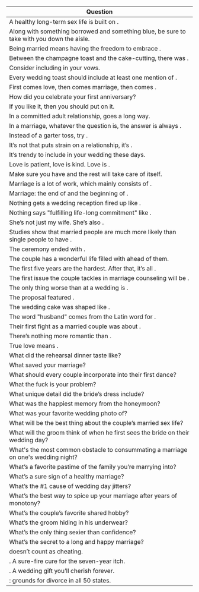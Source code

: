 Question |
--- |
A healthy long-term sex life is built on <BLANK>. |
Along with something borrowed and something blue, be sure to take <BLANK> with you down the aisle. |
Being married means having the freedom to embrace <BLANK>. |
Between the champagne toast and the cake-cutting, there was <BLANK>. |
Consider including <BLANK> in your vows. |
Every wedding toast should include at least one mention of <BLANK>. |
First comes love, then comes marriage, then comes <BLANK>. |
How did you celebrate your first anniversary? |
If you like it, then you should put <BLANK> on it. |
In a committed adult relationship, <BLANK> goes a long way. |
In a marriage, whatever the question is, the answer is always <BLANK>. |
Instead of a garter toss, try <BLANK>. |
It&rsquo;s not <BLANK> that puts strain on a relationship, it&rsquo;s <BLANK>. |
It&rsquo;s trendy to include <BLANK> in your wedding these days. |
Love is patient, love is kind. Love is <BLANK>. |
Make sure you have <BLANK> and the rest will take care of itself. |
Marriage is a lot of work, which mainly consists of <BLANK>. |
Marriage: the end of <BLANK> and the beginning of <BLANK>. |
Nothing gets a wedding reception fired up like <BLANK>. |
Nothing says "fulfilling life-long commitment"  like <BLANK>. |
She&rsquo;s not just my wife. She&rsquo;s also <BLANK>. |
Studies show that married people are much more likely than single people to have <BLANK>. |
The ceremony ended with <BLANK>. |
The couple has a wonderful life filled with <BLANK> ahead of them. |
The first five years are the hardest. After that, it&rsquo;s all <BLANK>. |
The first issue the couple tackles in marriage counseling will be <BLANK>. |
The only thing worse than <BLANK> at a wedding is <BLANK>. |
The proposal featured <BLANK>. |
The wedding cake was shaped like <BLANK>. |
The word "husband"  comes from the Latin word for <BLANK>. |
Their first fight as a married couple was about <BLANK>. |
There&rsquo;s nothing more romantic than <BLANK>. |
True love means <BLANK>. |
What did the rehearsal dinner taste like? |
What saved your marriage? |
What should every couple incorporate into their first dance? |
What the fuck is your problem? |
What unique detail did the bride&rsquo;s dress include? |
What was the happiest memory from the honeymoon? |
What was your favorite wedding photo of? |
What will be the best thing about the couple&rsquo;s married sex life? |
What will the groom think of when he first sees the bride on their wedding day? |
What's the most common obstacle to consummating a marriage on one's wedding night? |
What&rsquo;s a favorite pastime of the family you&rsquo;re marrying into? |
What&rsquo;s a sure sign of a healthy marriage? |
What&rsquo;s the #1 cause of wedding day jitters? |
What&rsquo;s the best way to spice up your marriage after years of monotony? |
What&rsquo;s the couple&rsquo;s favorite shared hobby? |
What&rsquo;s the groom hiding in his underwear? |
What&rsquo;s the only thing sexier than confidence? |
What&rsquo;s the secret to a long and happy marriage? |
<BLANK> doesn&rsquo;t count as cheating. |
<BLANK>. A sure-fire cure for the seven-year itch. |
<BLANK>. A wedding gift you&rsquo;ll cherish forever. |
<BLANK>: grounds for divorce in all 50 states. |
